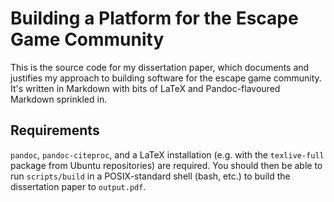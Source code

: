 # Building a Platform for the Escape Game Community

This is the source code for my dissertation paper, which documents and justifies my approach to building software for the escape game community. It's written in Markdown with bits of LaTeX and Pandoc-flavoured Markdown sprinkled in.

## Requirements

`pandoc`, `pandoc-citeproc`, and a LaTeX installation (e.g. with the `texlive-full` package from Ubuntu repositories) are required. You should then be able to run `scripts/build` in a POSIX-standard shell (bash, etc.) to build the dissertation paper to `output.pdf`.
